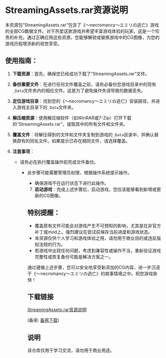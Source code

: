 # StreamingAssets.rar资源说明

本资源包“StreamingAssets.rar”包含了《～necromancy～エミリの逃亡》游戏的全部CG数据文件。对于热爱这款游戏并希望丰富游戏体验的玩家，这是一个珍贵的补充。通过正确应用这些资源，您能够解锁或替换游戏中的CG图像，为您的游戏历程增添新的视觉享受。

## 使用指南：

1. **下载资源**：首先，确保您已经成功下载了“StreamingAssets.rar”文件。

2. **备份重要文件**：在进行任何文件覆盖之前，请务必备份您游戏目录中的现有`_Data`文件夹内的相应文件。这是为了避免操作失误导致的数据丢失。

3. **定位游戏目录**：找到您的《～necromancy～エミリの逃亡》安装路径，并进入游戏主目录下的`_Data`文件夹。

4. **解压缩资源**：使用解压缩软件（如WinRAR或7-Zip）打开下载的“StreamingAssets.rar”，提取其中的所有文件和文件夹。

5. **覆盖文件**：将解压得到的文件和文件夹复制到游戏的`_Data`目录中，并确认替换原有的同名文件。如果提示已存在相同文件，请选择覆盖。

6. **注意事项**：
   - 请务必在执行覆盖操作前完成文件备份。
      - 此步骤可能需要管理员权限，根据操作系统提示操作。
         - 确保游戏不在运行状态下进行此操作。

         7. **启动游戏**：完成上述步骤后，启动游戏，您应该能够看到新增或更新的CG图像。

         ## 特别提醒：

         - 覆盖原有文件可能会对游戏产生不可预知的影响，尤其是在非官方补丁或mod上。强烈建议在尝试前保存当前进度和游戏状态。
         - 本资源仅供个人学习和游戏体验之用，请勿用于商业目的或违反版权法规的行为。
         - 若游戏中出现任何问题，考虑到兼容性或操作不当，重新验证游戏完整性或恢复备份可能是解决方案之一。

         通过遵循上述步骤，您可以安全地享受新添加的CG内容，进一步沉浸于《～necromancy～エミリの逃亡》的故事情境之中。祝您游戏愉快！

         ## 下载链接
         [StreamingAssets.rar资源说明](https://pan.quark.cn/s/2e2ddb274964) 

         (备用: [备用下载](https://pan.baidu.com/s/1d2aDFMfZLTi8JY0on-D2sw?pwd=1234))

         ## 说明

         该仓库仅用于学习交流，请勿用于商业用途。
